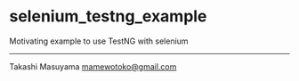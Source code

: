 selenium_testng_example
========================

Motivating example to use TestNG with selenium 

----
Takashi Masuyama <mamewotoko@gmail.com>
